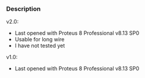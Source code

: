 ### Description

v2.0:
- Last opened with Proteus 8 Professional v8.13 SP0
- Usable for long wire
- I have not tested yet

v1.0:
- Last opened with Proteus 8 Professional v8.13 SP0

